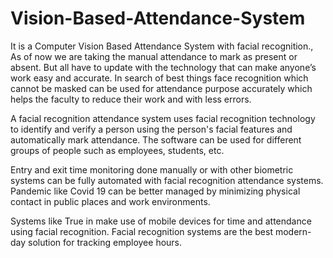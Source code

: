# Vision-Based-Attendance-System

It is a Computer Vision Based Attendance System with facial recognition., As of now we are taking the manual attendance to mark as present or absent. But all have to update with
the technology that can make anyone’s work easy and accurate. In search of best things face recognition which cannot be masked can be used for attendance purpose accurately which helps
the faculty to reduce their work and with less errors. 

A facial recognition attendance system uses facial recognition technology to identify and verify a person using the person's facial features and automatically mark attendance. The
software can be used for different groups of people such as employees, students, etc.

Entry and exit time monitoring done manually or with other biometric systems can be fully automated with facial recognition attendance systems. Pandemic like Covid 19 can be
better managed by minimizing physical contact in public places and work environments.

Systems like True in make use of mobile devices for time and attendance using facial recognition. Facial recognition systems are the best modern-day solution for tracking employee
hours.
